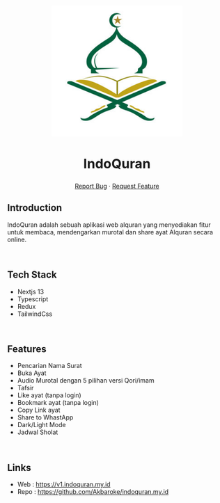 <div align="center">
  <a href="https://www.indoquran.my.id">
    <img src="./public/favicon.ico" alt="Logo" width="300">
  </a>
  <h2 style="font-size:30px;" align="center"><strong>IndoQuran</strong></h2>
  <p align="center">
    <a href="https://github.com/Akbaroke/indoquran.my.id/issues">Report Bug</a>
    ·
    <a href="https://github.com/Akbaroke/indoquran.my.id/issues">Request Feature</a>
  </p>

</div>

## Introduction

IndoQuran adalah sebuah aplikasi web alquran yang menyediakan fitur untuk membaca, mendengarkan murotal dan share ayat Alquran secara online.

<br/>

## Tech Stack

- Nextjs 13
- Typescript
- Redux
- TailwindCss

<br/>

## Features

- Pencarian Nama Surat
- Buka Ayat
- Audio Murotal dengan 5 pilihan versi Qori/imam
- Tafsir
- Like ayat (tanpa login)
- Bookmark ayat (tanpa login)
- Copy Link ayat
- Share to WhastApp
- Dark/Light Mode
- Jadwal Sholat

<br/>

## Links

- Web : https://v1.indoquran.my.id
- Repo : https://github.com/Akbaroke/indoquran.my.id
